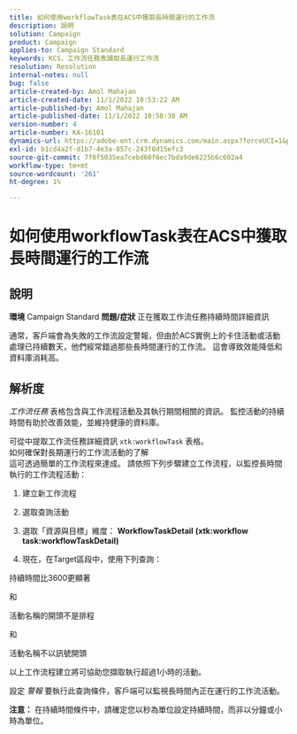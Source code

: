 ```yaml
---
title: 如何使用workflowTask表在ACS中獲取長時間運行的工作流
description: 說明
solution: Campaign
product: Campaign
applies-to: Campaign Standard
keywords: KCS，工作流任務表讀取長運行工作流
resolution: Resolution
internal-notes: null
bug: false
article-created-by: Amol Mahajan
article-created-date: 11/1/2022 10:53:22 AM
article-published-by: Amol Mahajan
article-published-date: 11/1/2022 10:58:30 AM
version-number: 4
article-number: KA-16101
dynamics-url: https://adobe-ent.crm.dynamics.com/main.aspx?forceUCI=1&pagetype=entityrecord&etn=knowledgearticle&id=502e5362-d359-ed11-9561-6045bd006a22
exl-id: b1cd4a2f-d1b7-4e3a-857c-243f8d15efc3
source-git-commit: 7f0f5035ea7cebd60f6ec7bda9de6225b6c602a4
workflow-type: tm+mt
source-wordcount: '261'
ht-degree: 1%

---
```


# 如何使用workflowTask表在ACS中獲取長時間運行的工作流

## 說明

<b>環境</b>
Campaign Standard
<b>問題/症狀</b>
正在獲取工作流任務持續時間詳細資訊

通常，客戶端會為失敗的工作流設定警報，但由於ACS實例上的卡住活動或活動處理已持續數天，他們經常錯過那些長時間運行的工作流。 這會導致效能降低和資料庫消耗高。


## 解析度


*工作流任務* 表格包含與工作流程活動及其執行期間相關的資訊。 監控活動的持續時間有助於改善效能，並維持健康的資料庫。

可從中提取工作流任務詳細資訊 `xtk:workflowTask` 表格。
<br>如何確保對長期運行的工作流活動的了解<br>
這可透過簡單的工作流程來達成。 請依照下列步驟建立工作流程，以監控長時間執行的工作流程活動：

1. 建立新工作流程

2. 選取查詢活動

3. 選取「資源與目標」維度： <b>WorkflowTaskDetail</b> <b>(xtk:workflow task:workflowTaskDetail)</b>

4. 現在，在Target區段中，使用下列查詢：

持續時間比3600更顯著

和

活動名稱的開頭不是排程

和

活動名稱不以訊號開頭



以上工作流程建立將可協助您擷取執行超過1小時的活動。

設定 *警報* 要執行此查詢條件，客戶端可以監視長時間內正在運行的工作流活動。

<b>注意：</b> 在持續時間條件中，請確定您以秒為單位設定持續時間，而非以分鐘或小時為單位。
